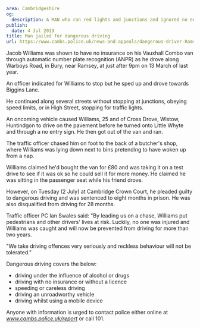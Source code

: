 ```yaml
area: Cambridgeshire
og:
  description: A MAN who ran red lights and junctions and ignored no entry signs in a bid to escape police has been jailed.
publish:
  date: 4 Jul 2019
title: Man jailed for dangerous driving
url: https://www.cambs.police.uk/news-and-appeals/dangerous-driver-Ramsey-jailed
```

Jacob Williams was shown to have no insurance on his Vauxhall Combo van through automatic number plate recognition (ANPR) as he drove along Warboys Road, in Bury, near Ramsey, at just after 9pm on 13 March of last year.

An officer indicated for Williams to stop but he sped up and drove towards Biggins Lane.

He continued along several streets without stopping at junctions, obeying speed limits, or in High Street, stopping for traffic lights.

An oncoming vehicle caused Williams, 25 and of Cross Drove, Wistow, Huntindgon to drive on the pavement before he turned onto Little Whyte and through a no entry sign. He then got out of the van and ran.

The traffic officer chased him on foot to the back of a butcher's shop, where Williams was lying down next to bins pretending to have woken up from a nap.

Williams claimed he'd bought the van for £80 and was taking it on a test drive to see if it was ok so he could sell it for more money. He claimed he was sitting in the passenger seat while his friend drove.

However, on Tuesday (2 July) at Cambridge Crown Court, he pleaded guilty to dangerous driving and was sentenced to eight months in prison. He was also disqualified from driving for 28 months.

Traffic officer PC Ian Swales said: "By leading us on a chase, Williams put pedestrians and other drivers' lives at risk. Luckily, no one was injured and Williams was caught and will now be prevented from driving for more than two years.

"We take driving offences very seriously and reckless behaviour will not be tolerated."

Dangerous driving covers the below:

 * driving under the influence of alcohol or drugs
 * driving with no insurance or without a licence
 * speeding or careless driving
 * driving an unroadworthy vehicle
 * driving whilst using a mobile device

Anyone with information is urged to contact police either online at _www.cambs.police.uk/report_ or call 101.
